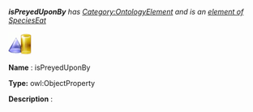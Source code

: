 ___isPreyedUponBy__ 
 has
 [Category:OntologyElement](../../Category/OntologyElement "Category:OntologyElement") 
 and is an
 [element of](../../Property/ElementOf "Property:ElementOf") 
[SpeciesEat](../../Submissions/SpeciesEat "Submissions:SpeciesEat")_




  





[![ObjectProperty](../public/images/thumb/c/c3/ObjectProperty.gif/45px-ObjectProperty.gif)](../../Image/ObjectProperty.gif "ObjectProperty")


__Name__ 
 : isPreyedUponBy
 



__Type:__ 
 owl:ObjectProperty
 



__Description__ 
 :